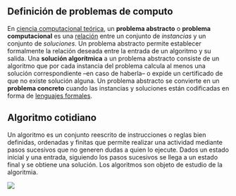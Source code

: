 ## Definición de problemas de computo
En [ciencia computacional teórica](https://es.wikipedia.org/wiki/Ciencia_computacional_te%C3%B3rica "Ciencia computacional teórica"), un **problema abstracto** o **problema computacional** es una [relación](https://es.wikipedia.org/wiki/Relaci%C3%B3n_binaria "Relación binaria") entre un conjunto de _instancias_ y un conjunto de _soluciones_. Un problema abstracto permite establecer formalmente la relación deseada entre la entrada de un algoritmo y su salida. Una **solución algorítmica** a un problema abstracto consiste de un algoritmo que por cada instancia del problema calcula al menos una solución correspondiente –en caso de haberla– o expide un certificado de que no existe solución alguna. Un problema abstracto se convierte en un **problema concreto** cuando las instancias y soluciones están codificadas en forma de [lenguajes formales](https://es.wikipedia.org/wiki/Lenguaje_formal "Lenguaje formal").
## Algoritmo cotidiano
Un algoritmo es un conjunto reescrito de instrucciones o reglas bien definidas, ordenadas y finitas que permite realizar una actividad mediante pasos sucesivos que no generen dudas a quien lo ejecute. Dados un estado inicial y una entrada, siguiendo los pasos sucesivos se llega a un estado final y se obtiene una solución. Los algoritmos son objeto de estudio de la algoritmia.

![](https://encrypted-tbn0.gstatic.com/images?q=tbn:ANd9GcSIB7Rio_cD-FSAVrXBEfF9CJhoVZPrD2ot-pdiFIOhNblMc-fBsA)
